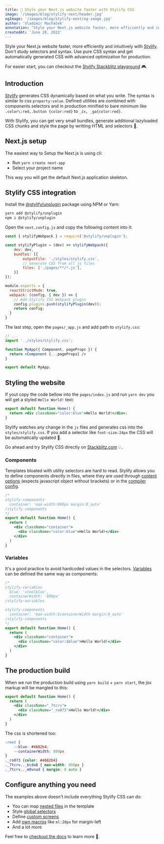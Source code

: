 ```yaml
---
title: 🚀 Style your Next.js website faster with Stylify CSS
image: '/images/blog/stylify-next/header.jpg'
ogImage: '/images/blog/stylify-next/og-image.jpg'
author: 'Vladimír Macháček'
annotation: "Style your Next.js website faster, more efficiently and intuitively with Stylify."
createdAt: 'June 28, 2022'
---
```


Style your Next.js website faster, more efficiently and intuitively with [Stylify](https://stylifycss.com). Don't study selectors and syntax. Use pure CSS syntax and get automatically generated CSS with advanced optimization for production.

For easier start, you can checkout the [Stylify Stackblitz playground](https://stackblitz.com/edit/stylify-nextjs-template?devtoolsheight=33&file=pages%2Findex.js) 🎮.

## Introduction
[Stylify](https://stylifycss.com) generates CSS dynamically based on what you write. The syntax is similar to css `property:value`. Defined utilities are combined with components selectors and in production minified to bare minimum like `.color\:red,.button {color:red}` to `_zx, _ga{color:red}`.

With Stylify, you can get very small bundles, generate additional lazyloaded CSS chunks and style the page by writting HTML and selectors 🤟.

## Next.js setup
The easiest way to Setup the Next.js is using cli:
- Run `yarn create next-app`
- Select your project name

This way you will get the default Next.js application skeleton.

## Stylify CSS integration
Install the [@stylify/unplugin](https://stylifycss.com/docs/unplugin) package using NPM or Yarn:

```bash
yarn add @stylify/unplugin
npm i @stylify/unplugin
```

Open the `next.config.js` and copy the following content into it:

```js
const { stylifyWebpack } = require('@stylify/unplugin');

const stylifyPlugin = (dev) => stylifyWebpack({
    dev: dev,
	bundles: [{
		outputFile: './styles/stylify.css',
		// Generate CSS from all js files
		files: ['./pages/**/*.js'],
	}]
});

module.exports = {
  reactStrictMode: true,
  webpack: (config, { dev }) => {
    // Add Stylify CSS Webpack plugin
    config.plugins.push(stylifyPlugin(dev));
    return config;
  }
}
```

The last step, open the `pages/_app.js` and add path to `stylify.css`:

```jsx
// ...
import '../styles/stylify.css';

function MyApp({ Component, pageProps }) {
  return <Component {...pageProps} />
}

export default MyApp;
```

## Styling the website
If yout copy the code bellow into the `pages/index.js` and run `yarn dev` you will get a styled `Hello World!` text:

```jsx
export default function Home() {
  return <div className="color:blue">Hello World!</div>;
}
```
Stylify watches any change in the `js` files and generates css into the `styles/stylify.css`.
If you add a selector like `font-size:24px` the CSS will be automatically updated 🎉.

Go ahead and try Stylify CSS directly on [Stackblitz.com](https://stackblitz.com/edit/stylify-nextjs-template?devtoolsheight=33&file=pages%2Findex.js) 💡.

### Components
Templates bloated with utility selectors are hard to read. Stylify allows you to define components directly in files, where they are used through [content options](https://stylifycss.com/docs/get-started#defining-a-component) (expects javascript object without brackets) or in the [compiler config](https://stylifycss.com/docs/get-started#defining-a-component).

```jsx
/*
stylify-components
  container: 'max-width:800px margin:0_auto'
/stylify-components
*/
export default function Home() {
  return (
    <div className="container">
      <div className="color:blue">Hello World!</div>
    </div>
  )
}
```

### Variables
It's a good practice to avoid hardcoded values in the selectors. [Variables](https://stylifycss.com/docs/get-started#adding-a-variable) can be defined the same way as components:

```jsx
/*
stylify-variables
  blue: 'steelblue',
  containerWidth: '800px'
/stylify-variables

stylify-components
  container: 'max-width:$containerWidth margin:0_auto'
/stylify-components
*/
export default function Home() {
  return (
    <div className="container">
      <div className="color:$blue">Hello World!</div>
    </div>
  )
}
```

## The production build
When we run the production build using `yarn build` + `yarn start`, the jsx markup will be mangled to this:

```jsx
export default function Home() {
  return (
    <div className="_7tcrv">
      <div className="_ro073">Hello World!</div>
    </div>
  )
}
```

The css is shortened too:
```css
:root {
    --blue: #4682b4;
    --containerWidth: 800px
}
._ro073 {color: #4682b4}
._7tcrv,._bcda8 { max-width: 800px }
._7tcrv,._m0vnad { margin: 0 auto }
```

## Configure anything you need
The examples above doesn't include everything Stylify CSS can do:
- You can map [nested files](https://stylifycss.com/docs/bundler#files-content-option) in the template
- Style [global selectors](https://stylifycss.com/docs/stylify/compiler#customselectors)
- Define [custom screens](https://stylifycss.com/docs/stylify/compiler#screens)
- Add [own macros](https://stylifycss.com/docs/stylify/compiler#macros) like `ml:20px` for margin-left
- And a lot more

Feel free to [checkout the docs](https://stylifycss.com/docs/get-started) to learn more 💎.
